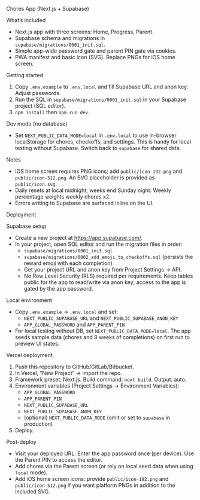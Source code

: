 Chores App (Next.js + Supabase)

What’s included

- Next.js app with three screens: Home, Progress, Parent.
- Supabase schema and migrations in `supabase/migrations/0001_init.sql`.
- Simple app-wide password gate and parent PIN gate via cookies.
- PWA manifest and basic icon (SVG). Replace PNGs for iOS home screen.

Getting started

1) Copy `.env.example` to `.env.local` and fill Supabase URL and anon key. Adjust passwords.
2) Run the SQL in `supabase/migrations/0001_init.sql` in your Supabase project (SQL editor).
3) `npm install` then `npm run dev`.

Dev mode (no database)

- Set `NEXT_PUBLIC_DATA_MODE=local` in `.env.local` to use in-browser localStorage for chores, checkoffs, and settings. This is handy for local testing without Supabase. Switch back to `supabase` for shared data.

Notes

- iOS home screen requires PNG icons; add `public/icon-192.png` and `public/icon-512.png`. An SVG placeholder is provided as `public/icon.svg`.
- Daily resets at local midnight; weeks end Sunday night. Weekly percentage weights weekly chores x2.
- Errors writing to Supabase are surfaced inline on the UI.

Deployment

Supabase setup

- Create a new project at https://app.supabase.com/.
- In your project, open SQL editor and run the migration files in order:
  - `supabase/migrations/0001_init.sql`
  - `supabase/migrations/0002_add_emoji_to_checkoffs.sql` (persists the reward emoji with each completion)
  - Get your project URL and anon key from Project Settings → API.
  - No Row Level Security (RLS) required per requirements. Keep tables public for the app to read/write via anon key; access to the app is gated by the app password.

Local environment

- Copy `.env.example` → `.env.local` and set:
  - `NEXT_PUBLIC_SUPABASE_URL` and `NEXT_PUBLIC_SUPABASE_ANON_KEY`
  - `APP_GLOBAL_PASSWORD` and `APP_PARENT_PIN`
- For local testing without DB, set `NEXT_PUBLIC_DATA_MODE=local`. The app seeds sample data (chores and 8 weeks of completions) on first run to preview UI states.

Vercel deployment

1) Push this repository to GitHub/GitLab/Bitbucket.
2) In Vercel, “New Project” → import the repo.
3) Framework preset: Next.js. Build command: `next build`. Output: auto.
4) Environment variables (Project Settings → Environment Variables):
   - `APP_GLOBAL_PASSWORD`
   - `APP_PARENT_PIN`
   - `NEXT_PUBLIC_SUPABASE_URL`
   - `NEXT_PUBLIC_SUPABASE_ANON_KEY`
   - (optional) `NEXT_PUBLIC_DATA_MODE` (omit or set to `supabase` in production)
5) Deploy.

Post-deploy

- Visit your deployed URL. Enter the app password once (per device). Use the Parent PIN to access the editor.
- Add chores via the Parent screen (or rely on local seed data when using `local` mode).
- Add iOS home screen icons: provide `public/icon-192.png` and `public/icon-512.png` if you want platform PNGs in addition to the included SVG.
